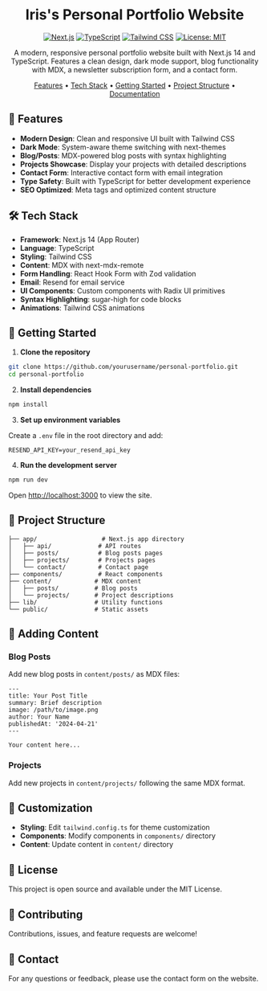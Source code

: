 <div align="center">

# Iris's Personal Portfolio Website

[![Next.js](https://img.shields.io/badge/Next.js-15.2-black?logo=next.js)](https://nextjs.org/)
[![TypeScript](https://img.shields.io/badge/TypeScript-5.0-blue?logo=typescript)](https://www.typescriptlang.org/)
[![Tailwind CSS](https://img.shields.io/badge/Tailwind-4.0-38B2AC?logo=tailwind-css)](https://tailwindcss.com/)
[![License: MIT](https://img.shields.io/badge/License-MIT-yellow.svg)](https://opensource.org/licenses/MIT)

A modern, responsive personal portfolio website built with Next.js 14 and TypeScript. Features a clean design, dark mode support, blog functionality with MDX, a newsletter subscription form, and a contact form.

[Features](#-features) • [Tech Stack](#️-tech-stack) • [Getting Started](#-getting-started) • [Project Structure](#-project-structure) • [Documentation](#-adding-content)

</div>

## 🌟 Features

- **Modern Design**: Clean and responsive UI built with Tailwind CSS
- **Dark Mode**: System-aware theme switching with next-themes
- **Blog/Posts**: MDX-powered blog posts with syntax highlighting
- **Projects Showcase**: Display your projects with detailed descriptions
- **Contact Form**: Interactive contact form with email integration
- **Type Safety**: Built with TypeScript for better development experience
- **SEO Optimized**: Meta tags and optimized content structure

## 🛠️ Tech Stack

- **Framework**: Next.js 14 (App Router)
- **Language**: TypeScript
- **Styling**: Tailwind CSS
- **Content**: MDX with next-mdx-remote
- **Form Handling**: React Hook Form with Zod validation
- **Email**: Resend for email service
- **UI Components**: Custom components with Radix UI primitives
- **Syntax Highlighting**: sugar-high for code blocks
- **Animations**: Tailwind CSS animations

## 🚀 Getting Started

1. **Clone the repository**

```bash
git clone https://github.com/yourusername/personal-portfolio.git
cd personal-portfolio
```

2. **Install dependencies**

```bash
npm install
```

3. **Set up environment variables**

Create a `.env` file in the root directory and add:

```env
RESEND_API_KEY=your_resend_api_key
```

4. **Run the development server**

```bash
npm run dev
```

Open [http://localhost:3000](http://localhost:3000) to view the site.

## 📁 Project Structure

```
├── app/                  # Next.js app directory
│   ├── api/             # API routes
│   ├── posts/           # Blog posts pages
│   ├── projects/        # Projects pages
│   └── contact/         # Contact page
├── components/          # React components
├── content/            # MDX content
│   ├── posts/          # Blog posts
│   └── projects/       # Project descriptions
├── lib/                # Utility functions
└── public/             # Static assets
```

## 📝 Adding Content

### Blog Posts
Add new blog posts in `content/posts/` as MDX files:

```mdx
---
title: Your Post Title
summary: Brief description
image: /path/to/image.png
author: Your Name
publishedAt: '2024-04-21'
---

Your content here...
```

### Projects
Add new projects in `content/projects/` following the same MDX format.

## 🎨 Customization

- **Styling**: Edit `tailwind.config.ts` for theme customization
- **Components**: Modify components in `components/` directory
- **Content**: Update content in `content/` directory

## 📄 License

This project is open source and available under the MIT License.

## 🤝 Contributing

Contributions, issues, and feature requests are welcome!

## 📧 Contact

For any questions or feedback, please use the contact form on the website.
